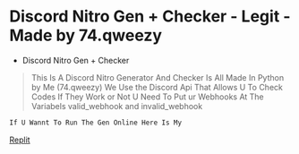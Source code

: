 # Discord Nitro Gen + Checker  - Legit - Made by 74.qweezy
- Discord Nitro Gen + Checker
> This Is A Discord Nitro Generator And Checker
> Is All Made In Python by Me (74.qweezy) 
> We Use the Discord Api That Allows U To Check Codes If They Work or Not
> U Need To Put ur Webhooks At The Variabels valid_webhook and invalid_webhook 
```sh
If U Wannt To Run The Gen Online Here Is My
```
 [Replit](https://replit.com/@DenizLalii/Nitro-Gen-Checker-Legit-Made-by-74qweezy)

